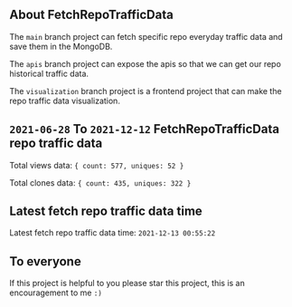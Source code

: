 ## About FetchRepoTrafficData

The `main` branch project can fetch specific repo everyday traffic data and save them in the MongoDB.

The `apis` branch project can expose the apis so that we can get our repo historical traffic data.

The `visualization` branch project is a frontend project that can make the repo traffic data visualization.

## `2021-06-28` To `2021-12-12` FetchRepoTrafficData repo traffic data

Total views data: `{ count: 577, uniques: 52 }`

Total clones data: `{ count: 435, uniques: 322 }`

## Latest fetch repo traffic data time

Latest fetch repo traffic data time: `2021-12-13 00:55:22`

## To everyone

If this project is helpful to you please star this project, this is an encouragement to me `:)`




